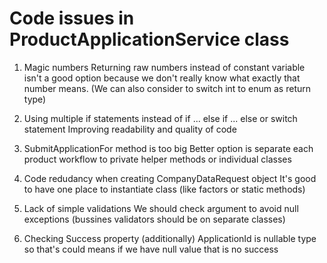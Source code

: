 # Code issues in ProductApplicationService class
1. Magic numbers
Returning raw numbers instead of constant variable isn't a good option because 
we don't really know what exactly that number means. (We can also consider to switch int to enum as return type)

2. Using multiple if statements instead of if ... else if ... else or switch statement
Improving readability and quality of code

3. SubmitApplicationFor method is too big 
Better option is separate each product workflow to private helper methods or individual classes

4. Code redudancy when creating CompanyDataRequest object
It's good to have one place to instantiate class (like factors or static methods)

5. Lack of simple validations
We should check argument to avoid null exceptions (bussines validators should be on separate classes)

6. Checking Success property (additionally)
ApplicationId is nullable type so that's could means if we have null value that is no success
